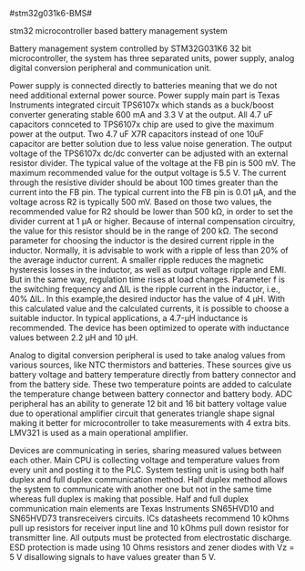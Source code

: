 #stm32g031k6-BMS#

stm32 microcontroller based battery management system

Battery management system controlled by STM32G031K6 32 bit microcontroller, the system has three separated units, power supply, analog digital conversion peripheral 
and communication unit. 

Power supply is connected directly to batteries meaning that we do not need additional external power source. Power supply main part is Texas Instruments integrated 
circuit TPS6107x which stands as a buck/boost converter generating stable 600 mA and 3.3 V at the output. All 4.7 uF capacitors connceted to TPS6107x chip are used to give the 
maximum power at the output. Two 4.7 uF X7R capacitors instead of one 10uF capacitor are better solution due to less value noise generation. The output voltage of the TPS6107x dc/dc
converter can be adjusted with an external resistor divider. The typical value of the voltage at the FB pin is 500 mV. The maximum recommended value for the output voltage is 5.5 V.
The current through the resistive divider should be about 100 times greater than the current into the FB pin. The typical current into the FB pin is 0.01 µA, and the voltage across R2
is typically 500 mV. Based on those two values, the recommended value for R2 should be lower than 500 kΩ, in order to set the divider current at 1 µA or higher. Because of internal
compensation circuitry, the value for this resistor should be in the range of 200 kΩ. The second parameter for choosing the inductor is the desired current ripple in the inductor.
Normally, it is advisable to work with a ripple of less than 20% of the average inductor current. A smaller ripple reduces the magnetic hysteresis losses in the inductor, as well as 
output voltage ripple and EMI. But in the same way, regulation time rises at load changes. Parameter f is the switching frequency and ΔIL is the ripple current in the inductor, i.e.,
40% ΔIL. In this example,the desired inductor has the value of 4 µH. With this calculated value and the calculated currents, it is possible to choose a suitable inductor. In typical 
applications, a 4.7-µH inductance is recommended. The device has been optimized to operate with inductance values between 2.2 µH and 10 µH.

Analog to digital conversion peripheral is used to take analog values from various sources, like NTC thermistors and batteries. These sources give us battery voltage and
battery temperature directly from battery connector and from the battery side. These two temperature points are added to calculate the temperature change between battery
connector and battery body. ADC peripheral has an ability to generate 12 bit and 16 bit battery voltage value due to operational amplifier circuit that generates triangle shape
signal making it better for microcontroller to take measurements with 4 extra bits. LMV321 is used as a main operational amplifier.

Devices are communicating in series, sharing measured values between each other. Main CPU is collecting voltage and temperature values from every unit and posting it to 
the PLC. System testing unit is using both half duplex and full duplex communication method. Half duplex method allows the system to communicate with another one but not 
in the same time whereas full duplex is making that possible. Half and full duplex communication main elements are Texas Instruments SN65HVD10 and SN65HVD73 transreceivers 
circuits. ICs datasheets recommend 10 kOhms pull up resistors for receiver input line and 10 kOhms pull down resistor for transmitter line. All outputs must be protected 
from electrostatic discharge. ESD protection is made using 10 Ohms resistors and zener diodes with Vz = 5 V disallowing signals to have values greater than 5 V.
